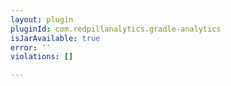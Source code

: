 ```yaml
---
layout: plugin
pluginId: com.redpillanalytics.gradle-analytics
isJarAvailable: true
error: ''
violations: []

---
```


